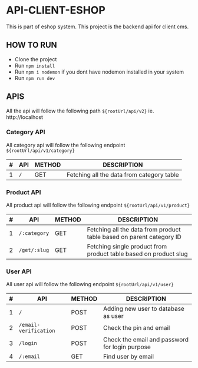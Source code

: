 # API-CLIENT-ESHOP

This is part of eshop system. This project is the backend api for client cms.

## HOW TO RUN

- Clone the project
- Run `npm install`
- Run `npm i nodemon` if you dont have nodemon installed in your system
- Run `npm run dev`

## APIS

All the api will follow the following path `${rootUrl/api/v2}` ie. http://localhost

### Category API

All category api will follow the following endpoint `${rootUrl/api/v1/category}`

| #   | API | METHOD | DESCRIPTION                               |
| --- | --- | ------ | ----------------------------------------- |
| 1   | `/` | GET    | Fetching all the data from category table |

### Product API

All product api will follow the following endpoint `${rootUrl/api/v1/product}`

| #   | API          | METHOD | DESCRIPTION                                                          |
| --- | ------------ | ------ | -------------------------------------------------------------------- |
| 1   | `/:category` | GET    | Fetching all the data from product table based on parent category ID |
| 2   | `/get/:slug` | GET    | Fetching single product from product table based on product slug     |

### User API

All user api will follow the following endpoint `${rootUrl/api/v1/user}`

| #   | API                   | METHOD | DESCRIPTION                                    |
| --- | --------------------- | ------ | ---------------------------------------------- |
| 1   | `/`                   | POST   | Adding new user to database as user            |
| 2   | `/email-verification` | POST   | Check the pin and email                        |
| 3   | `/login`              | POST   | Check the email and password for login purpose |
| 4   | `/:email`             | GET    | Find user by email                             |
